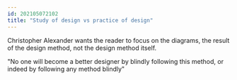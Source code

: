 ```yaml
---
id: 202105072102 
title: "Study of design vs practice of design"
---
```

Christopher Alexander wants the reader to focus on the diagrams, the result of the design method, not the design method itself.

"No one will become a better designer by blindly following this method, or indeed by following any method blindly"


